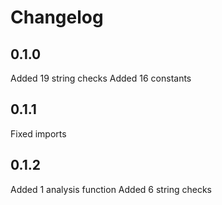 # Changelog

## 0.1.0
Added 19 string checks
Added 16 constants

## 0.1.1
Fixed imports

## 0.1.2
Added 1 analysis function
Added 6 string checks
